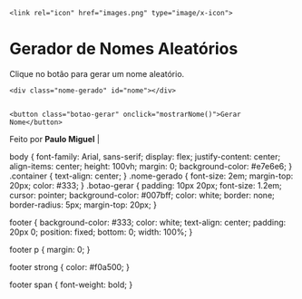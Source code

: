 <!DOCTYPE html>
<html lang="pt-br">
<head>
    <meta charset="UTF-8">
    <meta name="viewport" content="width=device-width, initial-scale=1.0">
    <link rel="stylesheet" href="style.css">
    <title>Generator Names</title>
   
    <link rel="icon" href="images.png" type="image/x-icon">
</head>
<body>

<div class="container">
    <h1>Gerador de Nomes Aleatórios</h1>
    <p>Clique no botão para gerar um nome aleatório.</p>
    
   
    <div class="nome-gerado" id="nome"></div>

   
    <button class="botao-gerar" onclick="mostrarNome()">Gerar Nome</button>
</div>

<script>

function gerarLetra(éVogal) {
  const vogais = ['a', 'e', 'i', 'o', 'u'];
  const consoantes = ['b', 'c', 'd', 'f', 'g', 'h', 'j', 'k', 'l', 'm', 'n', 'p', 'q', 'r', 's', 't', 'v', 'w', 'x', 'y', 'z'];

 
  if (éVogal) {
    return vogais[Math.floor(Math.random() * vogais.length)];
  } else {
    
    return consoantes[Math.floor(Math.random() * consoantes.length)];
  }
}


function gerarNome(tamanho = 5) {
  let nome = '';
  let próximaÉVogal = Math.random() < 0.5; 

  
  for (let i = 0; i < tamanho; i++) {
    nome += gerarLetra(próximaÉVogal);
    próximaÉVogal = !próximaÉVogal; 
  }

  
  return nome.charAt(0).toUpperCase() + nome.slice(1);
}


function mostrarNome() {
  const nome = gerarNome(5); 
  const nomeElemento = document.getElementById('nome'); 
  nomeElemento.textContent = nome; 
}


mostrarNome();
</script>

<footer>
  <p>Feito por <strong>Paulo Miguel</strong> | <span id="data-criacao"></span></p>
</footer>

<script>
  
  const dataCriacao = new Date().getFullYear();
  document.getElementById('data-criacao').textContent = dataCriacao;
</script>

</body>
</html>

body {
    font-family: Arial, sans-serif;
    display: flex;
    justify-content: center;
    align-items: center;
    height: 100vh;
    margin: 0;
    background-color: #e7e6e6;
}
.container {
    text-align: center;
}
.nome-gerado {
    font-size: 2em;
    margin-top: 20px;
    color: #333;
}
.botao-gerar {
    padding: 10px 20px;
    font-size: 1.2em;
    cursor: pointer;
    background-color: #007bff;
    color: white;
    border: none;
    border-radius: 5px;
    margin-top: 20px;
}

footer {
    background-color: #333;
    color: white;
    text-align: center;
    padding: 20px 0;
    position: fixed;
    bottom: 0;
    width: 100%;
  }
  
  footer p {
    margin: 0;
  }
  
  footer strong {
    color: #f0a500;
  }
  
  footer span {
    font-weight: bold;
  }
